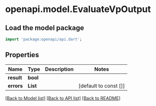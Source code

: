 # openapi.model.EvaluateVpOutput

## Load the model package

```dart
import 'package:openapi/api.dart';
```

## Properties

| Name       | Type             | Description | Notes                 |
| ---------- | ---------------- | ----------- | --------------------- |
| **result** | **bool**         |             |
| **errors** | **List<String>** |             | [default to const []] |

[[Back to Model list]](../README.md#documentation-for-models) [[Back to API list]](../README.md#documentation-for-api-endpoints) [[Back to README]](../README.md)
